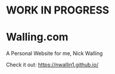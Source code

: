 # WORK IN PROGRESS
# Walling.com
A Personal Website for me, Nick Walling

Check it out: <https://nwallin1.github.io/>



